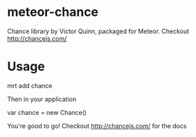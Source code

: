 meteor-chance
=============

Chance library by Victor Quinn, packaged for Meteor. Checkout http://chancejs.com/

Usage
=====

 mrt add chance
 
Then in your application

 var chance = new Chance()
 
You're good to go! Checkout http://chancejs.com/ for the docs
